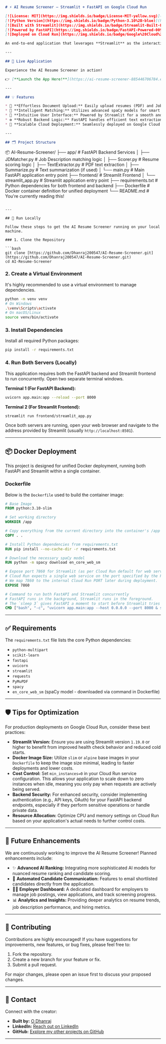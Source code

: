 
```markdown
# ⚡ AI Resume Screener – Streamlit + FastAPI on Google Cloud Run

[![License: MIT](https://img.shields.io/badge/License-MIT-yellow.svg)](https://opensource.org/licenses/MIT)
[![Python Version](https://img.shields.io/badge/Python-3.10%2B-blue)](https://www.python.org/)
[![Built with Streamlit](https://img.shields.io/badge/Streamlit-Built-FF4B4B?logo=streamlit&logoColor=white)](https://streamlit.io/)
[![Powered by FastAPI](https://img.shields.io/badge/FastAPI-Powered-009688?logo=fastapi&logoColor=white)](https://fastapi.tiangolo.com/)
[![Deployed on Cloud Run](https://img.shields.io/badge/Google%20Cloud%20Run-Deployed-4285F4?logo=google-cloud&logoColor=white)](https://cloud.google.com/run)

An end-to-end application that leverages **Streamlit** as the interactive frontend and **FastAPI** as the robust backend to intelligently screen resumes against job descriptions. This solution is fully containerized using **Docker** and deployed to **Google Cloud Run** for highly scalable, cost-efficient, and serverless performance.

---

## 📸 Live Application

Experience the AI Resume Screener in action!

👉 [**Launch the App Here!**](https://ai-resume-screener-885446706784.europe-west1.run.app)

---

## 💡 Features

* 📝 **Effortless Document Upload:** Easily upload resumes (PDF) and Job Descriptions (PDF).
* 🧠 **Intelligent Matching:** Utilizes advanced spaCy models for smart resume-to-JD similarity scoring.
* 🎯 **Intuitive User Interface:** Powered by Streamlit for a smooth and interactive user experience.
* ⚙️ **Robust Backend Logic:** FastAPI handles efficient text extraction, sophisticated similarity scoring, and summarization.
* 🚀 **Scalable Cloud Deployment:** Seamlessly deployed on Google Cloud Run, ensuring high availability and auto-scaling.

---

## 🗂️ Project Structure

```

📦 AI-Resume-Screener/
├── app/                  \# FastAPI Backend Services
│   ├── JDMatcher.py      \# Job Description matching logic
│   ├── Scorer.py         \# Resume scoring logic
│   ├── TextExtractor.py  \# PDF text extraction
│   ├── Summarize.py      \# Text summarization (if used)
│   └── main.py           \# Main FastAPI application entry point
├── frontend/             \# Streamlit Frontend
│   └── streamlit\_app.py  \# Streamlit application entry point
├── requirements.txt      \# Python dependencies for both frontend and backend
├── Dockerfile            \# Docker container definition for unified deployment
└── README.md             \# You're currently reading this\!

````

---

## 🚀 Run Locally

Follow these steps to get the AI Resume Screener running on your local machine.

### 1. Clone the Repository

```bash
git clone [https://github.com/Dhanraj200547/AI-Resume-Screener.git](https://github.com/Dhanraj200547/AI-Resume-Screener.git)
cd AI-Resume-Screener
````

### 2\. Create a Virtual Environment

It's highly recommended to use a virtual environment to manage dependencies.

```bash
python -m venv venv
# On Windows
.\venv\Scripts\activate
# On macOS/Linux
source venv/bin/activate
```

### 3\. Install Dependencies

Install all required Python packages:

```bash
pip install -r requirements.txt
```

### 4\. Run Both Servers (Locally)

This application requires both the FastAPI backend and Streamlit frontend to run concurrently. Open two separate terminal windows.

**Terminal 1 (For FastAPI Backend):**

```bash
uvicorn app.main:app --reload --port 8000
```

**Terminal 2 (For Streamlit Frontend):**

```bash
streamlit run frontend/streamlit_app.py
```

Once both servers are running, open your web browser and navigate to the address provided by Streamlit (usually `http://localhost:8501`).

-----

## 📦 Docker Deployment

This project is designed for unified Docker deployment, running both FastAPI and Streamlit within a single container.

### Dockerfile

Below is the `Dockerfile` used to build the container image:

```dockerfile
# Base Image
FROM python:3.10-slim

# Set working directory
WORKDIR /app

# Copy everything from the current directory into the container's /app directory
COPY . .

# Install Python dependencies from requirements.txt
RUN pip install --no-cache-dir -r requirements.txt

# Download the necessary spaCy model
RUN python -m spacy download en_core_web_sm

# Expose port 7860 for Streamlit (as per Cloud Run default for web services)
# Cloud Run expects a single web service on the port specified by the PORT environment variable (default 8080 or custom)
# We map 7860 to the internal Cloud Run PORT later during deployment.
EXPOSE 7860

# Command to run both FastAPI and Streamlit concurrently
# FastAPI runs in the background, Streamlit runs in the foreground.
# The `sleep 3` gives FastAPI a moment to start before Streamlit tries to connect.
CMD ["bash", "-c", "uvicorn app.main:app --host 0.0.0.0 --port 8000 & sleep 3 && streamlit run frontend/streamlit_app.py --server.port 7860 --server.address 0.0.0.0"]
```

-----

## ✅ Requirements

The `requirements.txt` file lists the core Python dependencies:

  * `python-multipart`
  * `scikit-learn`
  * `fastapi`
  * `uvicorn`
  * `streamlit`
  * `requests`
  * `PyMuPDF`
  * `spacy`
  * `en_core_web_sm` (spaCy model - downloaded via command in Dockerfile)

-----

## 🛡️ Tips for Optimization

For production deployments on Google Cloud Run, consider these best practices:

  * **Streamlit Version:** Ensure you are using Streamlit version `1.19.0` or higher to benefit from improved health check behavior and reduced cold starts.
  * **Docker Image Size:** Utilize `slim` or `alpine` base images in your `Dockerfile` to keep the image size minimal, leading to faster deployments and lower costs.
  * **Cost Control:** Set `min_instances=0` in your Cloud Run service configuration. This allows your application to scale down to zero instances when idle, meaning you only pay when requests are actively being served.
  * **Backend Security:** For enhanced security, consider implementing authentication (e.g., API keys, OAuth) for your FastAPI backend endpoints, especially if they perform sensitive operations or handle private data.
  * **Resource Allocation:** Optimize CPU and memory settings on Cloud Run based on your application's actual needs to further control costs.

-----

## 🧠 Future Enhancements

We are continuously working to improve the AI Resume Screener\! Planned enhancements include:

  * ✨ **Advanced AI Ranking:** Integrating more sophisticated AI models for nuanced resume ranking and candidate scoring.
  * 📧 **Automated Candidate Communication:** Features to email shortlisted candidates directly from the application.
  * 🧑‍💼 **Employer Dashboard:** A dedicated dashboard for employers to manage job postings, view applications, and track screening progress.
  * 📊 **Analytics and Insights:** Providing deeper analytics on resume trends, job description performance, and hiring metrics.

-----

## 🙌 Contributing

Contributions are highly encouraged\! If you have suggestions for improvements, new features, or bug fixes, please feel free to:

1.  Fork the repository.
2.  Create a new branch for your feature or fix.
3.  Submit a pull request.

For major changes, please open an issue first to discuss your proposed changes.

-----

## 💬 Contact

Connect with the creator:

  * **Built by:** [O Dhanraj](https://github.com/Dhanraj200547)
  * **LinkedIn:** [Reach out on LinkedIn](https://www.google.com/search?q=https://www.linkedin.com/in/odeti-dhanraj-2972b3273)
  * **GitHub:** [Explore my other projects on GitHub](https://github.com/Dhanraj200547)

-----

```
```
